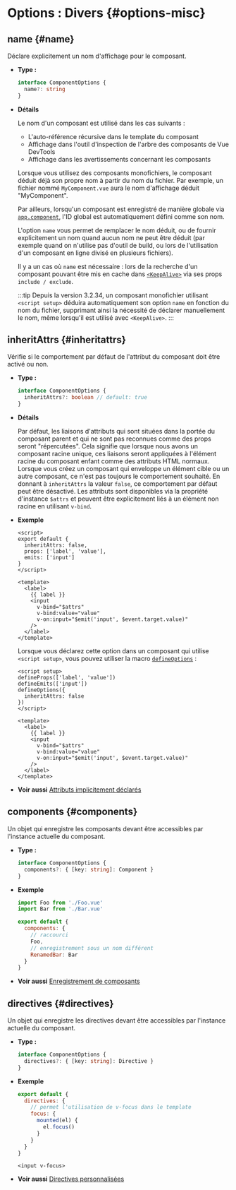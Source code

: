 # Options : Divers {#options-misc}

## name {#name}

Déclare explicitement un nom d'affichage pour le composant.

- **Type :**

  ```ts
  interface ComponentOptions {
    name?: string
  }
  ```

- **Détails**

  Le nom d'un composant est utilisé dans les cas suivants :

  - L'auto-référence récursive dans le template du composant
  - Affichage dans l'outil d'inspection de l'arbre des composants de Vue DevTools
  - Affichage dans les avertissements concernant les composants

  Lorsque vous utilisez des composants monofichiers, le composant déduit déjà son propre nom à partir du nom du fichier. Par exemple, un fichier nommé `MyComponent.vue` aura le nom d'affichage déduit "MyComponent".

  Par ailleurs, lorsqu'un composant est enregistré de manière globale via [`app.component`](/api/application#app-component), l'ID global est automatiquement défini comme son nom.

  L'option `name` vous permet de remplacer le nom déduit, ou de fournir explicitement un nom quand aucun nom ne peut être déduit (par exemple quand on n'utilise pas d'outil de build, ou lors de l'utilisation d'un composant en ligne divisé en plusieurs fichiers).

  Il y a un cas où `name` est nécessaire : lors de la recherche d'un composant pouvant être mis en cache dans [`<KeepAlive>`](/guide/built-ins/keep-alive) via ses props `include / exclude`.

  :::tip
  Depuis la version 3.2.34, un composant monofichier utilisant `<script setup>` déduira automatiquement son option `name` en fonction du nom du fichier, supprimant ainsi la nécessité de déclarer manuellement le nom, même lorsqu'il est utilisé avec `<KeepAlive>`.
  :::

## inheritAttrs {#inheritattrs}

Vérifie si le comportement par défaut de l'attribut du composant doit être activé ou non.

- **Type :**

  ```ts
  interface ComponentOptions {
    inheritAttrs?: boolean // default: true
  }
  ```

- **Détails**

  Par défaut, les liaisons d'attributs qui sont situées dans la portée du composant parent et qui ne sont pas reconnues comme des props seront "répercutées". Cela signifie que lorsque nous avons un composant racine unique, ces liaisons seront appliquées à l'élément racine du composant enfant comme des attributs HTML normaux. Lorsque vous créez un composant qui enveloppe un élément cible ou un autre composant, ce n'est pas toujours le comportement souhaité. En donnant à `inheritAttrs` la valeur `false`, ce comportement par défaut peut être désactivé. Les attributs sont disponibles via la propriété d'instance `$attrs` et peuvent être explicitement liés à un élément non racine en utilisant `v-bind`.

- **Exemple**

  <div class="options-api">

  ```vue
  <script>
  export default {
    inheritAttrs: false,
    props: ['label', 'value'],
    emits: ['input']
  }
  </script>

  <template>
    <label>
      {{ label }}
      <input
        v-bind="$attrs"
        v-bind:value="value"
        v-on:input="$emit('input', $event.target.value)"
      />
    </label>
  </template>
  ```

  </div>
  <div class="composition-api">

  Lorsque vous déclarez cette option dans un composant qui utilise `<script setup>`, vous pouvez utiliser la macro [`defineOptions`](/api/sfc-script-setup#defineoptions) :

  ```vue
  <script setup>
  defineProps(['label', 'value'])
  defineEmits(['input'])
  defineOptions({
    inheritAttrs: false
  })
  </script>

  <template>
    <label>
      {{ label }}
      <input
        v-bind="$attrs"
        v-bind:value="value"
        v-on:input="$emit('input', $event.target.value)"
      />
    </label>
  </template>
  ```

  </div>

- **Voir aussi** [Attributs implicitement déclarés](/guide/components/attrs)

## components {#components}

Un objet qui enregistre les composants devant être accessibles par l'instance actuelle du composant.

- **Type :**

  ```ts
  interface ComponentOptions {
    components?: { [key: string]: Component }
  }
  ```

- **Exemple**

  ```js
  import Foo from './Foo.vue'
  import Bar from './Bar.vue'

  export default {
    components: {
      // raccourci
      Foo,
      // enregistrement sous un nom différent
      RenamedBar: Bar
    }
  }
  ```

- **Voir aussi** [Enregistrement de composants](/guide/components/registration)

## directives {#directives}

Un objet qui enregistre les directives devant être accessibles par l'instance actuelle du composant.

- **Type :**

  ```ts
  interface ComponentOptions {
    directives?: { [key: string]: Directive }
  }
  ```

- **Exemple**

  ```js
  export default {
    directives: {
      // permet l'utilisation de v-focus dans le template
      focus: {
        mounted(el) {
          el.focus()
        }
      }
    }
  }
  ```

  ```vue-html
  <input v-focus>
  ```

- **Voir aussi** [Directives personnalisées](/guide/reusability/custom-directives)
